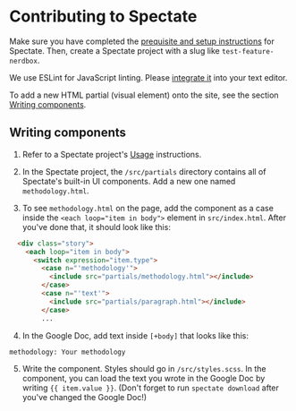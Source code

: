 # Contributing to Spectate

Make sure you have completed the [prequisite and setup instructions](https://github.com/graphicsdesk/spectate#prerequisites) for Spectate. Then, create a Spectate project with a slug like `test-feature-nerdbox`.

We use ESLint for JavaScript linting. Please [integrate it](https://eslint.org/docs/user-guide/integrations) into your text editor.

To add a new HTML partial (visual element) onto the site, see the section [Writing components](#writing-components).

## Writing components

1. Refer to a Spectate project's [Usage](https://github.com/graphicsdesk/spectate#usage) instructions.

2. In the Spectate project, the `/src/partials` directory contains all of Spectate's built-in UI components. Add a new one named `methodology.html`.

3. To see `methodology.html` on the page, add the component as a case inside the `<each loop="item in body">` element in `src/index.html`. After you've done that, it should look like this:

```html
  <div class="story">
    <each loop="item in body">
      <switch expression="item.type">
        <case n="'methodology'">
          <include src="partials/methodology.html"></include>
        </case>
        <case n="'text'">
          <include src="partials/paragraph.html"></include>
        </case>
        ...
```

4. In the Google Doc, add text inside `[+body]` that looks like this:

```
methodology: Your methodology
```

5. Write the component. Styles should go in `/src/styles.scss`. In the component, you can load the text you wrote in the Google Doc by writing `{{ item.value }}`. (Don't forget to run `spectate download` after you've changed the Google Doc!)
